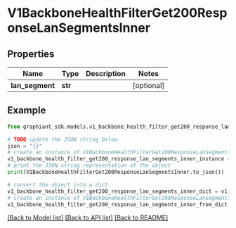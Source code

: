 # V1BackboneHealthFilterGet200ResponseLanSegmentsInner


## Properties

Name | Type | Description | Notes
------------ | ------------- | ------------- | -------------
**lan_segment** | **str** |  | [optional] 

## Example

```python
from graphiant_sdk.models.v1_backbone_health_filter_get200_response_lan_segments_inner import V1BackboneHealthFilterGet200ResponseLanSegmentsInner

# TODO update the JSON string below
json = "{}"
# create an instance of V1BackboneHealthFilterGet200ResponseLanSegmentsInner from a JSON string
v1_backbone_health_filter_get200_response_lan_segments_inner_instance = V1BackboneHealthFilterGet200ResponseLanSegmentsInner.from_json(json)
# print the JSON string representation of the object
print(V1BackboneHealthFilterGet200ResponseLanSegmentsInner.to_json())

# convert the object into a dict
v1_backbone_health_filter_get200_response_lan_segments_inner_dict = v1_backbone_health_filter_get200_response_lan_segments_inner_instance.to_dict()
# create an instance of V1BackboneHealthFilterGet200ResponseLanSegmentsInner from a dict
v1_backbone_health_filter_get200_response_lan_segments_inner_from_dict = V1BackboneHealthFilterGet200ResponseLanSegmentsInner.from_dict(v1_backbone_health_filter_get200_response_lan_segments_inner_dict)
```
[[Back to Model list]](../README.md#documentation-for-models) [[Back to API list]](../README.md#documentation-for-api-endpoints) [[Back to README]](../README.md)


